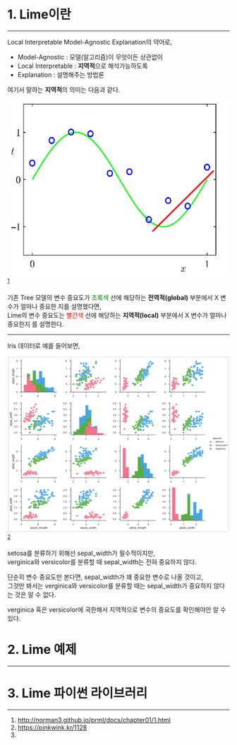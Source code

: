 # 1. Lime이란
*****
Local Interpretable Model-Agnostic Explanation의 약어로,
- Model-Agnostic : 모델(알고리즘)이 무엇이든 상관없이
- Local Interpretable : **지역적**으로 해석가능하도록
- Explanation : 설명해주는 방법론

여기서 말하는 **지역적**의 의미는 다음과 같다.

<img src="./image/cubic_function.png" width=600 height=400><sup>[1](#footnote_1)</sup>

기존 Tree 모델의 변수 중요도가 <font color="green">초록색</font> 선에 해당하는 **전역적(global)** 부분에서 X 변수가 얼마나 중요한 지를 설명했다면,<br>
Lime의 변수 중요도는 <font color="red">빨간색</font> 선에 해당하는 **지역적(local)** 부분에서 X 변수가 얼마나 중요한지 를 설명한다.

---

Iris 데이터로 예를 들어보면,

<img src="./image/iris_pairplot.png" width=600 height=400><sup>[2](#footnote_2)</sup>

setosa를 분류하기 위해선 sepal_width가 필수적이지만,<br>
verginica와 versicolor를 분류할 때 sepal_width는 전혀 중요하지 않다.<br>

단순히 변수 중요도만 본다면, sepal_width가 꽤 중요한 변수로 나올 것이고,<br>
그것만 봐서는 verginica와 versicolor를 분류할 때는 sepal_width가 중요하지 않다는 것은 알 수 없다.

verginica 혹은 versicolor에 국한해서 지역적으로 변수의 중요도를 확인해야만 알 수 있다.




# 2. Lime 예제
*****

# 3. Lime 파이썬 라이브러리
*****


1. <a name="footnote_1"> http://norman3.github.io/prml/docs/chapter01/1.html </a>
2. <a name="footnote_2"> https://pinkwink.kr/1128 </a>
3.
